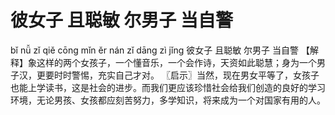 # 彼女子     且聪敏     尔男子     当自警

bǐ nǚ zǐ 	qiě cōng mǐn 	ěr nán zǐ 	dāng zì jǐng
彼女子 	且聪敏 	尔男子 	当自警
【解释】象这样的两个女孩子，一个懂音乐，一个会作诗，天资如此聪慧；身为一个男子汉，更要时时警惕，充实自己才对。
〖启示〗当然，现在男女平等了，女孩子也能上学读书，这是社会的进步。而我们更应该珍惜社会给我们创造的良好的学习环境，无论男孩、女孩都应刻苦努力，多学知识，将来成为一个对国家有用的人。
